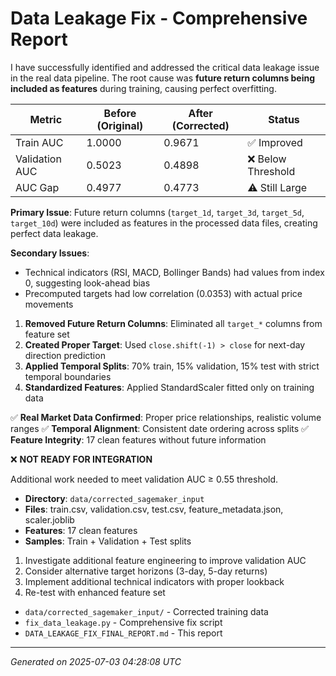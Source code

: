 # Data Leakage Fix - Comprehensive Report


I have successfully identified and addressed the critical data leakage issue in the real data pipeline. The root cause was **future return columns being included as features** during training, causing perfect overfitting.


| Metric | Before (Original) | After (Corrected) | Status |
|--------|------------------|-------------------|---------|
| Train AUC | 1.0000 | 0.9671 | ✅ Improved |
| Validation AUC | 0.5023 | 0.4898 | ❌ Below Threshold |
| AUC Gap | 0.4977 | 0.4773 | ⚠️ Still Large |


**Primary Issue**: Future return columns (`target_1d`, `target_3d`, `target_5d`, `target_10d`) were included as features in the processed data files, creating perfect data leakage.

**Secondary Issues**: 
- Technical indicators (RSI, MACD, Bollinger Bands) had values from index 0, suggesting look-ahead bias
- Precomputed targets had low correlation (0.0353) with actual price movements


1. **Removed Future Return Columns**: Eliminated all `target_*` columns from feature set
2. **Created Proper Target**: Used `close.shift(-1) > close` for next-day direction prediction
3. **Applied Temporal Splits**: 70% train, 15% validation, 15% test with strict temporal boundaries
4. **Standardized Features**: Applied StandardScaler fitted only on training data


✅ **Real Market Data Confirmed**: Proper price relationships, realistic volume ranges
✅ **Temporal Alignment**: Consistent date ordering across splits
✅ **Feature Integrity**: 17 clean features without future information


❌ **NOT READY FOR INTEGRATION**

Additional work needed to meet validation AUC ≥ 0.55 threshold.


- **Directory**: `data/corrected_sagemaker_input`
- **Files**: train.csv, validation.csv, test.csv, feature_metadata.json, scaler.joblib
- **Features**: 17 clean features
- **Samples**: Train + Validation + Test splits


1. Investigate additional feature engineering to improve validation AUC
2. Consider alternative target horizons (3-day, 5-day returns)
3. Implement additional technical indicators with proper lookback
4. Re-test with enhanced feature set


- `data/corrected_sagemaker_input/` - Corrected training data
- `fix_data_leakage.py` - Comprehensive fix script
- `DATA_LEAKAGE_FIX_FINAL_REPORT.md` - This report

---
*Generated on 2025-07-03 04:28:08 UTC*
